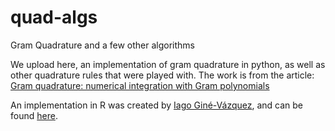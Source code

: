 # quad-algs
Gram Quadrature and a few other algorithms

We upload here, an implementation of gram quadrature in python, as well as other quadrature rules that were played with.
The work is from the article: [Gram quadrature: numerical integration with Gram polynomials](https://arxiv.org/abs/2106.14875) 

An implementation in R was created by [Iago Giné-Vázquez](https://orcid.org/0000-0002-6725-2638),
and can be found [here](https://cran.r-project.org/web/packages/GramQuad/index.html). 
